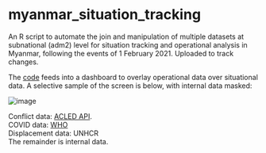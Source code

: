 # myanmar_situation_tracking 

An R script to automate the join and manipulation of multiple datasets at subnational (adm2) level for situation tracking and operational analysis in Myanmar, following the events of 1 February 2021. Uploaded to track changes.

The [code](https://github.com/ctedja/myanmar_situation_tracking/blob/main/myanmar_situation.R) feeds into a dashboard to overlay operational data over situational data. A selective sample of the screen is below, with internal data masked:

![image](https://github.com/ctedja/myanmar_situation_tracking/blob/main/sample_screen.gif)



Conflict data: [ACLED API](https://acleddata.com/). <br>
COVID data: [WHO](https://datastudio.google.com/reporting/211dd0f5-22b5-43f4-9b62-b90e4aa76714/page/6LwNC)<br>
Displacement data: UNHCR<br>
The remainder is internal data.
